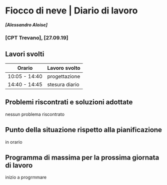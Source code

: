 
# Fiocco di neve | Diario di lavoro
##### [Alessandro Aloise]
### [CPT Trevano], [27.09.19]

## Lavori svolti


|Orario        |Lavoro svolto                                 |
|--------------|----------------------------------------------|
|10:05 - 14:40 |progettazione                         |
|14:40 - 14:45 |stesura diario                            |




##  Problemi riscontrati e soluzioni adottate
nessun problema riscontrato



##  Punto della situazione rispetto alla pianificazione
in orario

## Programma di massima per la prossima giornata di lavoro
inizio a progrmmare 
